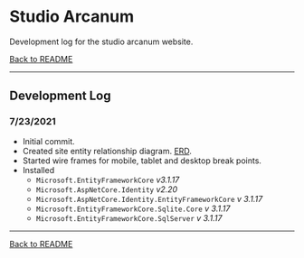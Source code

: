 # Studio Arcanum

Development log for the studio arcanum website.

[Back to README](README.md#change-log)

---

## Development Log

### 7/23/2021

+ Initial commit.
+ Created site entity relationship diagram.  [ERD](assets/ERD.jpg).
+ Started wire frames for mobile, tablet and desktop break points.
+ Installed 
  + `Microsoft.EntityFrameworkCore` *v3.1.17*
  + `Microsoft.AspNetCore.Identity` *v2.20*
  + `Microsoft.AspNetCore.Identity.EntityFrameworkCore` *v 3.1.17*
  + `Microsoft.EntityFrameworkCore.Sqlite.Core` *v 3.1.17*
  + `Microsoft.EntityFrameworkCore.SqlServer` *v 3.1.17*

---

[Back to README](README.md#change-log)